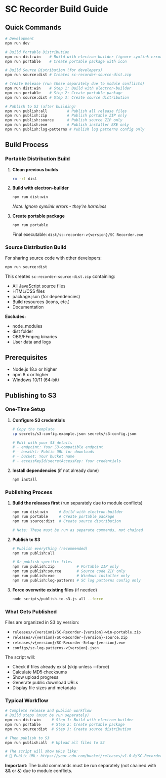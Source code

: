 # SC Recorder Build Guide

## Quick Commands

```bash
# Development
npm run dev

# Build Portable Distribution
npm run dist:win    # Build with electron-builder (ignore symlink errors)
npm run portable    # Create portable package with icon

# Build Source Distribution (for developers)
npm run source:dist # Creates sc-recorder-source-dist.zip

# Create Release (run these separately due to module conflicts)
npm run dist:win    # Step 1: Build with electron-builder
npm run portable    # Step 2: Create portable package
npm run source:dist # Step 3: Create source distribution

# Publish to S3 (after building)
npm run publish:all         # Publish all release files
npm run publish:zip         # Publish portable ZIP only
npm run publish:source      # Publish source ZIP only
npm run publish:exe         # Publish installer EXE only
npm run publish:log-patterns # Publish log patterns config only
```

## Build Process

### Portable Distribution Build

1. **Clean previous builds**
   ```bash
   rm -rf dist
   ```

2. **Build with electron-builder**
   ```bash
   npm run dist:win
   ```
   *Note: Ignore symlink errors - they're harmless*

3. **Create portable package**
   ```bash
   npm run portable
   ```
   Final executable: `dist/sc-recorder-v{version}/SC Recorder.exe`

### Source Distribution Build

For sharing source code with other developers:

```bash
npm run source:dist
```

This creates `sc-recorder-source-dist.zip` containing:
- All JavaScript source files
- HTML/CSS files
- package.json (for dependencies)
- Build resources (icons, etc.)
- Documentation

**Excludes:**
- node_modules
- dist folder
- OBS/FFmpeg binaries
- User data and logs

## Prerequisites

- Node.js 18.x or higher
- npm 8.x or higher
- Windows 10/11 (64-bit)

## Publishing to S3

### One-Time Setup

1. **Configure S3 credentials**
   ```bash
   # Copy the template
   cp secrets/s3-config.example.json secrets/s3-config.json

   # Edit with your S3 details
   # - endpoint: Your S3-compatible endpoint
   # - baseUrl: Public URL for downloads
   # - bucket: Your bucket name
   # - accessKeyId/secretAccessKey: Your credentials
   ```

2. **Install dependencies** (if not already done)
   ```bash
   npm install
   ```

### Publishing Process

1. **Build the releases first** (run separately due to module conflicts)
   ```bash
   npm run dist:win     # Build with electron-builder
   npm run portable     # Create portable package
   npm run source:dist  # Create source distribution

   # Note: These must be run as separate commands, not chained
   ```

2. **Publish to S3**
   ```bash
   # Publish everything (recommended)
   npm run publish:all

   # Or publish specific files
   npm run publish:zip          # Portable ZIP only
   npm run publish:source       # Source code ZIP only
   npm run publish:exe          # Windows installer only
   npm run publish:log-patterns # SC log patterns config only
   ```

3. **Force overwrite existing files** (if needed)
   ```bash
   node scripts/publish-to-s3.js all --force
   ```

### What Gets Published

Files are organized in S3 by version:
- `releases/v{version}/SC-Recorder-{version}-win-portable.zip`
- `releases/v{version}/SC-Recorder-{version}-source.zip`
- `releases/v{version}/SC-Recorder-Setup-{version}.exe`
- `configs/sc-log-patterns-v{version}.json`

The script will:
- Check if files already exist (skip unless --force)
- Calculate MD5 checksums
- Show upload progress
- Generate public download URLs
- Display file sizes and metadata

### Typical Workflow

```bash
# Complete release and publish workflow
# Build steps (must be run separately)
npm run dist:win     # Step 1: Build with electron-builder
npm run portable     # Step 2: Create portable package
npm run source:dist  # Step 3: Create source distribution

# Then publish to S3
npm run publish:all  # Upload all files to S3

# The script will show URLs like:
# 🔗 Public URL: https://your-cdn.com/bucket/releases/v1.0.0/SC-Recorder-1.0.0-win-portable.zip
```

**Important:** The build commands must be run separately (not chained with && or &) due to module conflicts.